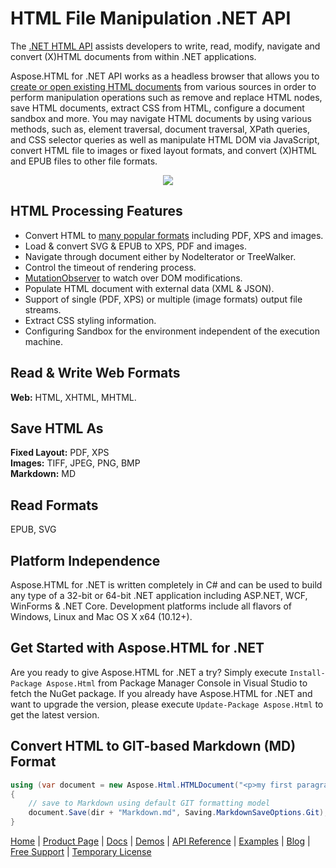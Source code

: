 # HTML File Manipulation .NET API

The [.NET HTML API](https://products.aspose.com/html/net) assists developers to write, read, modify, navigate and convert (X)HTML documents from within .NET applications.

Aspose.HTML for .NET API works as a headless browser that allows you to [create or open existing HTML documents](https://docs.aspose.com/html/net/creating-a-document/) from various sources in order to perform manipulation operations such as remove and replace HTML nodes, save HTML documents, extract CSS from HTML, configure a document sandbox and more. You may navigate HTML documents by using various methods, such as, element traversal, document traversal, XPath queries, and CSS selector queries as well as manipulate HTML DOM via JavaScript, convert HTML file to images or fixed layout formats, and convert (X)HTML and EPUB files to other file formats.

<p align="center">

  <a title="Download complete Aspose.HTML for .NET source code" href="https://github.com/aspose-html/Aspose.HTML-for-.NET/archive/master.zip">
	<img src="https://raw.github.com/AsposeExamples/java-examples-dashboard/master/images/downloadZip-Button-Large.png" />
  </a>
</p>

## HTML Processing Features

- Convert HTML to [many popular formats](https://docs.aspose.com/html/net/supported-file-formats/) including PDF, XPS and images.
- Load & convert SVG & EPUB to XPS, PDF and images.
- Navigate through document either by NodeIterator or TreeWalker.
- Control the timeout of rendering process.
- [MutationObserver](https://docs.aspose.com/html/net/dom-mutationobserver/) to watch over DOM modifications.
- Populate HTML document with external data (XML & JSON).
- Support of single (PDF, XPS) or multiple (image formats) output file streams.
- Extract CSS styling information.
- Configuring Sandbox for the environment independent of the execution machine.

## Read & Write Web Formats

**Web:** HTML, XHTML, MHTML.

## Save HTML As

**Fixed Layout:** PDF, XPS\
**Images:** TIFF, JPEG, PNG, BMP\
**Markdown:** MD

## Read Formats

EPUB, SVG

## Platform Independence

Aspose.HTML for .NET is written completely in C# and can be used to build any type of a 32-bit or 64-bit .NET application including ASP.NET, WCF, WinForms & .NET Core. Development platforms include all flavors of Windows, Linux and Mac OS X x64 (10.12+).

## Get Started with Aspose.HTML for .NET

Are you ready to give Aspose.HTML for .NET a try? Simply execute `Install-Package Aspose.Html` from Package Manager Console in Visual Studio to fetch the NuGet package. If you already have Aspose.HTML for .NET and want to upgrade the version, please execute `Update-Package Aspose.Html` to get the latest version.

## Convert HTML to GIT-based Markdown (MD) Format

```csharp
using (var document = new Aspose.Html.HTMLDocument("<p>my first paragraph</p>", dir))
{
    // save to Markdown using default GIT formatting model
    document.Save(dir + "Markdown.md", Saving.MarkdownSaveOptions.Git);
}
```

[Home](https://www.aspose.com/) | [Product Page](https://products.aspose.com/html/net) | [Docs](https://docs.aspose.com/html/net/) | [Demos](https://products.aspose.app/html/family) | [API Reference](https://apireference.aspose.com/html/net) | [Examples](https://github.com/aspose-html/Aspose.Html-for-.NET) | [Blog](https://blog.aspose.com/category/html/) | [Free Support](https://forum.aspose.com/c/html) |  [Temporary License](https://purchase.aspose.com/temporary-license)

